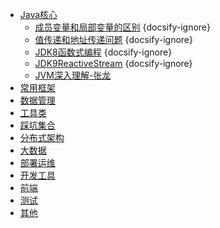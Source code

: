 * [Java核心](/JavaBase/)
  * [成员变量和局部变量的区别](/JavaBase/成员变量和局部变量的区别.md) {docsify-ignore}
  * [值传递和地址传递问题](/JavaBase/值传递和地址传递问题.md.md) {docsify-ignore}
  * [JDK8函数式编程](/JavaBase/JDK8函数式编程.md) {docsify-ignore}
  * [JDK9ReactiveStream](/JavaBase/JDK9ReactiveStream.md) {docsify-ignore}
  * [JVM深入理解-张龙](/JavaBase/JVM深入理解-张龙.md)
* [常用框架](/PopularFrameworks/)
* [数据管理](/DataAdministration/)
* [工具类](/toolClass/)
* [踩坑集合](/bugs/)
* [分布式架构](/DistributedArchitecture/)
* [大数据](/BigData/)
* [部署运维](/DeploymentOperations/)
* [开发工具](/DeveloperKits/)
* [前端](/FrontEnd/)
* [测试](/Test/)
* [其他](/Other/)

